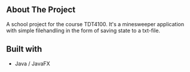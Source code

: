 ## About The Project

A school project for the course TDT4100. It's a minesweeper application with simple filehandling in the form of saving state to a txt-file.

## Built with

* Java / JavaFX
